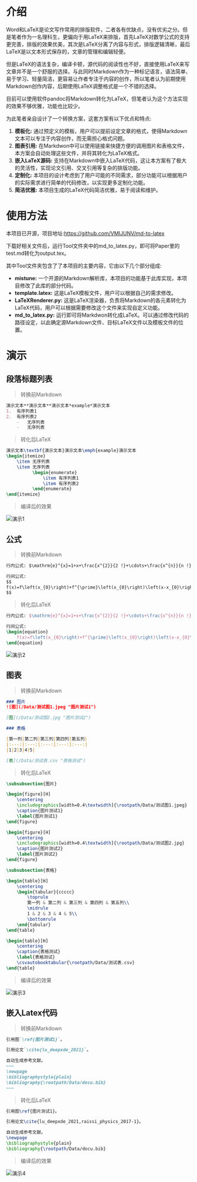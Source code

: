 # 介绍

Word和LaTeX是论文写作常用的排版软件，二者各有优缺点，没有优劣之分。但是笔者作为一名理科生，更偏向于用LaTeX来排版，首先LaTeX对数学公式的支持更完善，排版的效果优美，其次是LaTeX分离了内容与形式，排版逻辑清晰，最后LaTeX是以文本形式保存的，文章的管理和编辑轻便。

但是LaTeX的语法复杂，编译卡顿，源代码的阅读性也不好，直接使用LaTeX来写文章并不是一个舒服的选择。与此同时Markdown作为一种标记语言，语法简单、易于学习、轻量简洁，更容易让作者专注于内容的创作，所以笔者认为前期使用Markdown创作内容，后期使用LaTeX调整格式是一个不错的选择。

目前可以使用软件pandoc将Markdown转化为LaTeX，但笔者认为这个方法实现的效果不够优雅，功能也比较少。

为此笔者亲自设计了一个转换方案，这套方案有以下优点和特点:
1.  **模板化:** 通过预定义的模板，用户可以提前设定文章的格式，使得Markdown文本可以专注于内容创作，而无需担心格式问题。
2.  **图表引用:** 在Markdwon中可以使用链接来快捷方便的调用图片和表格文件，本方案会自动处理这些文件，并将其转化为LaTeX格式。
3.  **嵌入LaTeX源码:** 支持在Markdown中嵌入LaTeX代码，这让本方案有了极大的灵活性，实现论文引用、交叉引用等复杂的排版功能。
4.  **定制化:** 本项目的设计考虑到了用户可能的不同需求，部分功能可以根据用户的实际需求进行简单的代码修改，以实现更多定制化功能。
5.  **简洁优雅:** 本项目生成的LaTeX代码简洁优雅，易于阅读和维护。

# 使用方法

本项目已开源，项目地址:https://github.com/VMIJUNV/md-to-latex

下载好相关文件后，运行Tool文件夹中的md_to_latex.py，即可将Paper里的test.md转化为output.tex。

其中Tool文件夹包含了了本项目的主要内容，它由以下几个部分组成:
-   **mistune:** 一个开源的Markdown解析库，本项目的功能基于此库实现，本项目修改了此库的部分代码。
-   **template.latex:** 这是LaTeX模板文件，用户可以根据自己的需求修改。
-   **LaTeXRenderer.py:** 这是LaTeX渲染器，负责将Markdown的各元素转化为LaTeX代码，用户可以根据需要修改这个文件来实现自定义功能。
-   **md_to_latex.py:** 运行即可将Markdwon转化成LaTeX。可以通过修改代码的路径设定，以此确定源Markdown文件、目标LaTeX文件以及模板文件的位置。


# 演示

## 段落标题列表
> 转换前Markdown
~~~markdown
演示文本**演示文本**演示文本*example*演示文本
1.  有序列表1
2.  有序列表2
    -   无序列表
    -   无序列表
~~~

> 转化后LaTeX
~~~latex
演示文本\textbf{演示文本}演示文本\emph{example}演示文本
\begin{itemize}
    \item 无序列表
    \item 无序列表
          \begin{enumerate}
              \item 有序列表1
              \item 有序列表2
          \end{enumerate}
\end{itemize}
~~~

> 编译后的效果

![演示1](/演示图片/段落标题列表演示.png)


## 公式
> 转换前Markdown
~~~markdown
行内公式: $\mathrm{e}^{x}=1+x+\frac{x^{2}}{2 !}+\cdots+\frac{x^{n}}{n !}+o\left(x^{n}\right)$。

行间公式:
$$
f(x)=f\left(x_{0}\right)+f^{\prime}\left(x_{0}\right)\left(x-x_{0}\right)+\frac{f^{\prime \prime}\left(x_{0}\right)}{2 !}\left(x-x_{0}\right)^{2}+\cdots
$$
~~~

> 转化后LaTeX
~~~latex
行内公式: $\mathrm{e}^{x}=1+x+\frac{x^{2}}{2 !}+\cdots+\frac{x^{n}}{n !}+o\left(x^{n}\right)$。

行间公式:
\begin{equation}
    f(x)=f\left(x_{0}\right)+f^{\prime}\left(x_{0}\right)\left(x-x_{0}\right)+\frac{f^{\prime \prime}\left(x_{0}\right)}{2 !}\left(x-x_{0}\right)^{2}+\cdots
\end{equation}
~~~
![演示2](/演示图片/公式演示.png)

## 图表
> 转换前Markdown
~~~markdown
### 图片
![图](/Data/测试图1.jpeg "图片测试1")

[图](/Data/测试图2.jpg "图片测试2")

### 表格

|第一列|第二列|第三列|第四列|第五列|
|:---:|:---:|:---:|:---:|:---:|
|1|2|3|4|5|

[表](/Data/测试表.csv "表格测试")
~~~

> 转化后LaTeX
~~~latex
\subsubsection{图片}

\begin{figure}[H]
    \centering
    \includegraphics[width=0.4\textwidth]{\rootpath/Data/测试图1.jpeg}
    \caption{图片测试1}
    \label{图片测试1}
\end{figure}

\begin{figure}[H]
    \centering
    \includegraphics[width=0.4\textwidth]{\rootpath/Data/测试图2.jpg}
    \caption{图片测试2}
    \label{图片测试2}
\end{figure}

\subsubsection{表格}

\begin{table}[H]
    \centering
    \begin{tabular}{ccccc}
        \toprule
        第一列 & 第二列 & 第三列 & 第四列 & 第五列\\
        \midrule
        1 & 2 & 3 & 4 & 5\\
        \bottomrule
    \end{tabular}
\end{table}

\begin{table}[H]
    \centering
    \caption{表格测试}
    \label{表格测试}
    \csvautobooktabular{\rootpath/Data/测试表.csv}
\end{table}
~~~

> 编译后的效果

![演示3](/演示图片/图表演示.png)

## 嵌入Latex代码
> 转换前Markdown
```markdown
引用图`\ref{图片测试1}`。

引用论文`\cite{lu_deepxde_2021}`。

自动生成参考文献。
~~~
\newpage
\bibliographystyle{plain}
\bibliography{\rootpath/Data/docu.bib}
~~~
```

> 转化后LaTeX
~~~latex
引用图\ref{图片测试1}。

引用论文\cite{lu_deepxde_2021,raissi_physics_2017-1}。

自动生成参考文献。
\newpage
\bibliographystyle{plain}
\bibliography{\rootpath/Data/docu.bib}
~~~

> 编译后的效果

![演示4](/演示图片/嵌入latex演示.png)